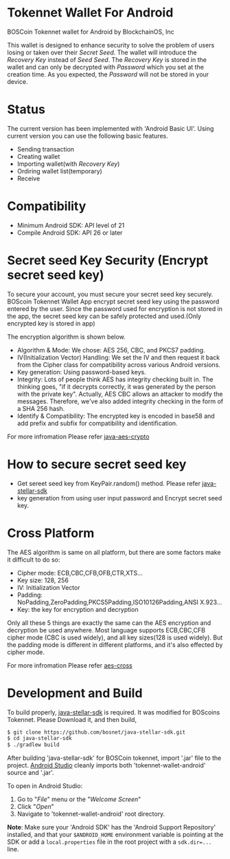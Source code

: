 # Tokennet Wallet For Android
BOSCoin Tokennet wallet for Android by BlockchainOS, Inc

This wallet is designed to enhance security to solve the problem of users losing or taken over their *Secret Seed*. The wallet will introduce the *Recovery Key* instead of *Seed Seed*. The *Recovery Key* is stored in the wallet and can only be decrypted with *Password* which you set at the creation time. As you expected, the *Password* will not be stored in your device.

# Status
The current version has been implemented with 'Android Basic UI'. Using current version you can use the following basic features.

- Sending transaction
- Creating wallet
- Importing wallet(with *Recovery Key*)
- Ordiring wallet list(temporary)
- Receive

# Compatibility

* Minimum Android SDK: API level of 21
* Compile Android SDK: API 26 or later

# Secret seed Key Security (Encrypt secret seed key)
To secure your account, you must secure your secret seed key securely. BOScoin Tokennet Wallet App encrypt secret seed key using 
the password entered by the user. Since the password used for encryption is not stored in the app, 
the secret seed key can be safely protected and used.(Only encrypted key is stored in app)

The encryption algorithm is shown below.
* Algorithm & Mode: We chose: AES 256, CBC, and PKCS7 padding.
* IV(Initialization Vector) Handling: We set the IV and then request it back from the Cipher class for compatibility across various Android versions.
* Key generation: Using password-based keys.
* Integrity: Lots of people think AES has integrity checking built in. The thinking goes, "if it decrypts correctly, it was generated by the person with the private key". Actually, AES CBC allows an attacker to modify the messages. Therefore, we've also added integrity checking in the form of a SHA 256 hash.
* Identify & Compatibility: The encrypted key is encoded in base58 and add prefix and subfix for compatibility and identification.

For more infromation Please refer [java-aes-crypto](https://github.com/tozny/java-aes-crypto/blob/master/README.md)

# How to secure secret seed key
* Get sereet seed key from KeyPair.random() method. Please refer [java-stellar-sdk](https://github.com/bosnet/java-stellar-sdk)
* key generation from using user input password and Encrypt secret seed key.
 

# Cross Platform
The AES algorithm is same on all platform, but there are some factors make it difficult to do so:
* Cipher mode: ECB,CBC,CFB,OFB,CTR,XTS...
* Key size: 128, 256
* IV: Initialization Vector
* Padding: NoPadding,ZeroPadding,PKCS5Padding,ISO10126Padding,ANSI X.923...
* Key: the key for encryption and decryption

Only all these 5 things are exactly the same can the AES encryption and decryption be used anywhere. Most language supports ECB,CBC,CFB cipher mode (CBC is used widely), and all key sizes(128 is used widely). But the padding mode is different in different platforms, and it's also effected by cipher mode.

For more infromation Please refer [aes-cross](https://www.npmjs.com/package/aes-cross)

# Development and Build
To build properly, [java-stellar-sdk](https://github.com/bosnet/java-stellar-sdk) is required. It was modified for BOScoins Tokennet. Please Download it, and then build,

```sh
$ git clone https://github.com/bosnet/java-stellar-sdk.git
$ cd java-stellar-sdk
$ ./gradlew build
```

After building 'java-stellar-sdk' for BOSCoin tokennet, import '.jar' file to the project. [Android Studio](https://developer.android.com/studio/index.html) cleanly imports both 'tokennet-wallet-android' source and '.jar'.

To open in Android Studio:

1. Go to "*File*" menu or the "*Welcome Screen*"
2. Click "*Open*"
3. Navigate to 'tokennet-wallet-android' root directory.

**Note**: Make sure your 'Android SDK' has the 'Android Support Repository' installed, and that your `$ANDROID_HOME` environment variable is pointing at the SDK or add a `local.properties` file in the root project with a `sdk.dir=...` line.

